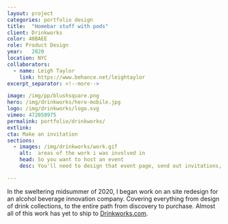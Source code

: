 ```yaml
---
layout: project
categories: portfolio design
title:  "Homebar stuff with pods"
client: Drinkworks
color: 40BAEE
role: Product Design
year:   2020
location: NYC
collaborators:
  - name: Leigh Taylor
    link: https://www.behance.net/leightaylor
excerpt_separator: <!--more-->

image: /img/pp/blushsquare.png
hero: /img/drinkworks/hero-mobile.jpg
logo: /img/drinkworks/logo.svg
vimeo: 472058975
permalink: portfolio/drinkworks/
extlink:  
cta: Make an invitation
sections:
  - images: /img/drinkworks/work.gif
    alt:  areas of the work i was involved in
    head: So you want to host an event
    desc: You'll need to design that event page, send out invitations, and you'll need some invite tracking and follow-up tools. We'll try to make this as easy as possible. After all, you've got a party to throw.

---
```

In the sweltering midsummer of 2020, I began work on an site redesign for an alcohol beverage innovation company. Covering everything from design of drink collections, to the entire path from discovery to purchase. Almost all of this work has yet to ship to [Drinkworks.com](https://drinkworks.com/).

<!--more-->


